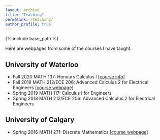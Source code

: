 ```yaml
---
layout: archive
title: "Teaching"
permalink: /teaching/
author_profile: true
---
```


{% include base_path %}

Here are webpages from some of the courses I have taught.

## University of Waterloo
  - Fall 2020 MATH 137: Honours Calculus I \[[course info](173_2020)\]
  - Fall 2019 MATH 212/ECE 206: Advanced Calculus 2 for Electrical Engineers \[[course webpage](ece206_2019/)\]
  - Spring 2019 MATH 117: Calculus I for Engineers
  - Spring 2018 MATH 212/ECE 206: Advanced Calculus 2 for Electrical Engineers


## University of Calgary
  - Spring 2016 MATH 271: Discrete Mathematics \[[course webpage](271/)\]
